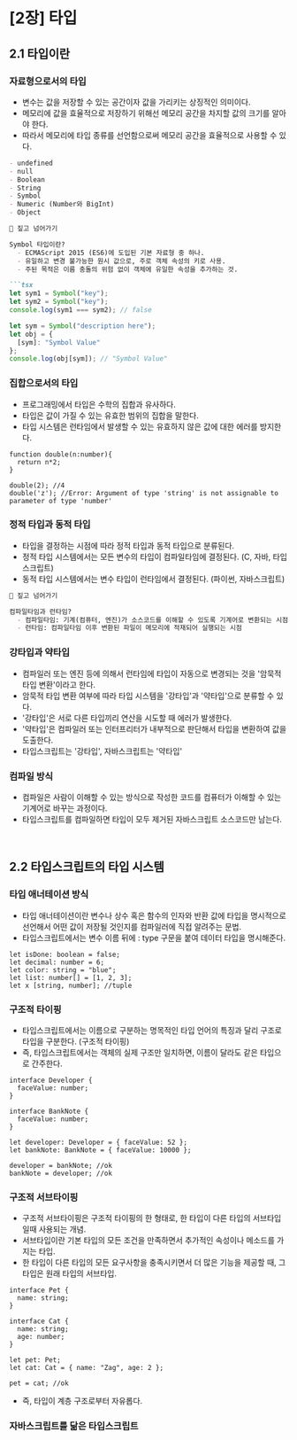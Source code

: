 # [2장] 타입

## 2.1 타입이란

### 자료형으로서의 타입
- 변수는 값을 저장할 수 있는 공간이자 값을 가리키는 상징적인 의미이다.
- 메모리에 값을 효율적으로 저장하기 위해선 메모리 공간을 차지할 값의 크기를 알아야 한다.
- 따라서 메모리에 타입 종류를 선언함으로써 메모리 공간을 효율적으로 사용할 수 있다.
```md
- undefined
- null
- Boolean
- String
- Symbol
- Numeric (Number와 BigInt)
- Object
```
```md
🧐 짚고 넘어가기

Symbol 타입이란?
  - ECMAScript 2015 (ES6)에 도입된 기본 자료형 중 하나.
  - 유일하고 변경 불가능한 원시 값으로, 주로 객체 속성의 키로 사용.
  - 주된 목적은 이름 충돌의 위험 없이 객체에 유일한 속성을 추가하는 것.

```tsx
let sym1 = Symbol("key");
let sym2 = Symbol("key");
console.log(sym1 === sym2); // false

let sym = Symbol("description here");
let obj = {
  [sym]: "Symbol Value"
};
console.log(obj[sym]); // "Symbol Value"
```

### 집합으로서의 타입
- 프로그래밍에서 타입은 수학의 집합과 유사하다.
- 타입은 값이 가질 수 있는 유효한 범위의 집합을 말한다.
- 타입 시스템은 런타임에서 발생할 수 있는 유효하지 않은 값에 대한 에러를 방지한다.
```tsx
function double(n:number){
  return n*2;
}

double(2); //4
double('z'); //Error: Argument of type 'string' is not assignable to parameter of type 'number'
```

### 정적 타입과 동적 타입
- 타입을 결정하는 시점에 따라 정적 타입과 동적 타입으로 분류된다.
- 정적 타입 시스템에서는 모든 변수의 타입이 컴파일타임에 결정된다. (C, 자바, 타입스크립트)
- 동적 타입 시스템에서는 변수 타입이 런타임에서 결정된다. (파이썬, 자바스크립트)

```md
🧐 짚고 넘어가기

컴파일타임과 런타임?
  - 컴파일타임: 기계(컴퓨터, 엔진)가 소스코드를 이해할 수 있도록 기계어로 변환되는 시점
  - 런타임: 컴파일타임 이후 변환된 파일이 메모리에 적재되어 실행되는 시점
```

### 강타입과 약타입
- 컴파일러 또는 엔진 등에 의해서 런타임에 타입이 자동으로 변경되는 것을 '암묵적 타입 변환'이라고 한다.
- 암묵적 타입 변환 여부에 따라 타입 시스템을 '강타입'과 '약타입'으로 분류할 수 있다.
- '강타입'은 서로 다른 타입끼리 연산을 시도할 때 에러가 발생한다.
- '약타입'은 컴파일러 또는 인터프리터가 내부적으로 판단해서 타입을 변환하여 값을 도출한다.
- 타입스크립트는 '강타입', 자바스크립트는 '약타입'

### 컴파일 방식
- 컴파일은 사람이 이해할 수 있는 방식으로 작성한 코드를 컴퓨터가 이해할 수 있는 기계어로 바꾸는 과정이다.
- 타입스크립트를 컴파일하면 타입이 모두 제거된 자바스크립트 소스코드만 남는다.

<br/>

## 2.2 타입스크립트의 타입 시스템

### 타입 애너테이션 방식
- 타입 애너테이션이란 변수나 상수 혹은 함수의 인자와 반환 값에 타입을 명시적으로 선언해서 어떤 값이 저장될 것인지를 컴파일러에 직접 알려주는 문법.
- 타입스크립트에서는 변수 이름 뒤에 : type 구문을 붙여 데이터 타입을 명시해준다.
```tsx
let isDone: boolean = false;
let decimal: number = 6;
let color: string = "blue";
let list: number[] = [1, 2, 3];
let x [string, number]; //tuple
```

### 구조적 타이핑
- 타입스크립트에서는 이름으로 구분하는 명목적인 타입 언어의 특징과 달리 구조로 타입을 구분한다. (구조적 타이핑)
- 즉, 타입스크립트에서는 객체의 실제 구조만 일치하면, 이름이 달라도 같은 타입으로 간주한다.
```tsx
interface Developer {
  faceValue: number;
}

interface BankNote {
  faceValue: number;
}

let developer: Developer = { faceValue: 52 };
let bankNote: BankNote = { faceValue: 10000 };

developer = bankNote; //ok
bankNote = developer; //ok
```

### 구조적 서브타이핑
- 구조적 서브타이핑은 구조적 타이핑의 한 형태로, 한 타입이 다른 타입의 서브타입 일때 사용되는 개념.
- 서브타입이란 기본 타입의 모든 조건을 만족하면서 추가적인 속성이나 메소드를 가지는 타입.
- 한 타입이 다른 타입의 모든 요구사항을 충족시키면서 더 많은 기능을 제공할 때, 그 타입은 원래 타입의 서브타입.
```tsx
interface Pet {
  name: string;
}

interface Cat {
  name: string;
  age: number;
}

let pet: Pet;
let cat: Cat = { name: "Zag", age: 2 };

pet = cat; //ok
```
- 즉, 타입이 계층 구조로부터 자유롭다.

### 자바스크립트를 닮은 타입스크립트
